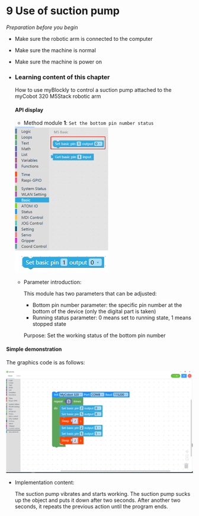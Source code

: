 # 9 Use of suction pump

<i>Preparation before you begin</i>

- Make sure the robotic arm is connected to the computer

- Make sure the machine is normal

- Make sure the machine is power on

* ### Learning content of this chapter

  How to use myBlockly to control a suction pump attached to the myCobot 320 M5Stack robotic arm

  #### API display

  - Method module **1**: `Set the bottom pin number status`



  <img src="../../../../resources/5-BasicApplication/5.2.1/m5/img/case/pump_item1.png" style="zoom: 50%;" />



  <img src="../../../../resources/5-BasicApplication/5.2.1/m5/img/blocks/basic/1.png" />

  * Parameter introduction:

    This module has two parameters that can be adjusted:

    * Bottom pin number parameter: the specific pin number at the bottom of the device (only the digital part is taken)
    * Running status parameter: 0 means set to running state, 1 means stopped state

    Purpose: Set the working status of the bottom pin number









#### Simple demonstration

The graphics code is as follows:

<img src="../../../../resources/5-BasicApplication/5.2.1/m5/img/case/pumpuse.png"  />

* Implementation content:

  The suction pump vibrates and starts working. The suction pump sucks up the object and puts it down after two seconds. After another two seconds, it repeats the previous action until the program ends.
